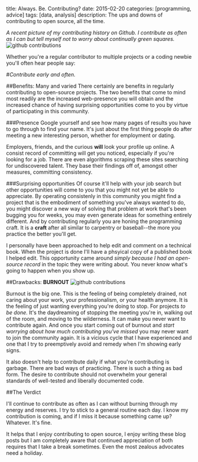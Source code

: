 title: Always. Be. Contributing?
date: 2015-02-20
categories: [programming, advice]
tags: [data, analysis]
description: The ups and downs of contributing to open source, all the time. 

*A recent picture of my contributing history on Github. I contribute as often as I can but tell myself not to worry about continually green squares.*
![github contributions](/assets/media/github-contrib.png)

Whether you're a regular contributor to multiple projects or a coding newbie you'll often hear people say:

#*Contribute early and often.*

##Benefits: Many and varied
There certainly are benefits in regularly contributing to open-source projects. The two benefits that come to mind most readily are the increased web-presence you will obtain and the increased chance of having surprising opportunities come to you by virtue of participating in this community. 


###Presence
Google yourself and see how many pages of results you have to go through to find your name. It's just about the first thing people do after meeting a new interesting person, whether for employment or dating. 

Employers, friends, and the curious **will** look your profile up online. A consist record of committing will get you noticed, especially if you're looking for a job. There are even algorithms scraping these sites searching for undiscovered talent. They base their findings off of, amongst other measures, committing consistency.

###Surprising opportunities
Of course it'll help with your job search but other opportunities will come to you that you might not yet be able to appreciate. By operating consistenly in this community you might find a project that is the embodiment of something you've always wanted to do, you might discover a new way of solving that problem at work that's been bugging you for weeks, you may even generate ideas for something entirely different. And by contributing regularly you are honing the programming craft. It is a **craft** after all similar to carpentry or baseball--the more you practice the better you'll get. 

I personally have been approached to help edit and comment on a technical book. When the project is done I'll have a phsyical copy of a published book I helped edit. This opportunity came around *simply because I had an open-source record* in the topic they were writing about. You never know what's going to happen when you show up. 

##Drawbacks: **BURNOUT**
![github contributions](/assets/media/burnout.png)

Burnout is the big one. This is the feeling of being completely drained, not caring about your work, your professionalism, or your health anymore. It is the feeling of just wanting everything you're doing to stop. For projects *to be done.* It's the daydreaming of stopping the meeting you're in, walking out of the room, and moving to the wilderness. It can make you never want to contribute again. And once you start coming out of burnout and *start worrying about how much contributing you've missed* you may never want to join the community again. It is a vicious cycle that I have experienced and one that I try to preemptively avoid and remedy when I'm showing early signs.

It also doesn't help to contribute daily if what you're contributing is garbage. There are bad ways of practicing. There is such a thing as bad form. The desire to contribute should not overwhelm your general standards of well-tested and liberally documented code. 

##The Verdict

I'll continue to contribute as often as I 
can without burning through my energy and reserves. I try to stick to a general routine each day. I know my contribution is coming, and if I miss it because something came up? Whatever. It's fine. 

It helps that I enjoy contributing to open source, I enjoy writing these blog
posts but I am completely aware that continued appreciation
of both requires that I take a break sometimes. Even the most
zealous advocates need a holiday.
